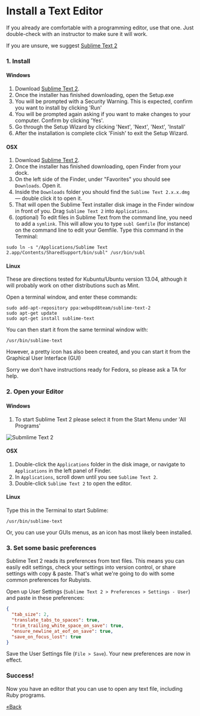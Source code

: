 # Install a Text Editor

If you already are comfortable with a programming editor, use that one. Just double-check with an instructor to make 
sure it will work.  

If you are unsure, we suggest [Sublime Text 2](http://www.sublimetext.com/2)


### 1. Install 

#### Windows
1. Download [Sublime Text 2](http://www.sublimetext.com/2).
1. Once the installer has finished downloading, open the Setup.exe
1. You will be prompted with a Security Warning. This is expected,
   confirm you want to install by clicking 'Run'
1. You will be prompted again asking if you want to make changes to your
   computer. Confirm by clicking 'Yes'.
1. Go through the Setup Wizard by clicking 'Next', 'Next', 'Next',
   'Install'
1. After the installation is complete click 'Finish' to exit the Setup
   Wizard.

#### OSX

1. Download [Sublime Text 2](http://www.sublimetext.com/2). 
1. Once the installer has finished downloading, open Finder from your dock.  
1. On the left side of the Finder, under "Favorites" you should see `Downloads`. Open it.  
1. Inside the `Downloads` folder you should find the `Sublime Text 2.x.x.dmg` — double click it to open it.  
1. That will open the Sublime Text installer disk image in the Finder window in front of you. Drag `Sublime Text 2` into 
`Applications`.
1. (optional) To edit files in Sublime Text from the command line,
you need to add a `symlink`. This will allow you to
type `subl Gemfile` (for instance) on the command line
to edit your Gemfile.
Type this command in the Terminal:

```text
sudo ln -s "/Applications/Sublime Text 2.app/Contents/SharedSupport/bin/subl" /usr/bin/subl
```

#### Linux
These are directions tested for Kubuntu/Ubuntu version 13.04, although it will probably work on other distributions such as Mint.

Open a terminal window, and enter these commands:
```text
sudo add-apt-repository ppa:webupd8team/sublime-text-2
sudo apt-get update
sudo apt-get install sublime-text
```
You can then start it from the same terminal window with:
```text
/usr/bin/sublime-text
```
However, a pretty icon has also been created, and you can start it from the Graphical User Interface (GUI)

Sorry we don't have instructions ready for Fedora, so please ask a TA for help.

### 2. Open your Editor

#### Windows

1. To start Sublime Text 2 please select it from the Start Menu under
   'All Programs'

![Submlime Text 2](/images/installfest/sublime2.png)

#### OSX

1. Double-click the `Applications` folder in the disk image, or navigate to `Applications` in the left panel of 
Finder.  
1. In `Applications`, scroll down until you see `Sublime Text 2`.
1. Double-click `Sublime Text 2` to open the editor.

#### Linux

Type this in the Terminal to start Sublime:

```text
/usr/bin/sublime-text
```
Or, you can use your GUIs menus, as an icon has most likely been installed.

### 3. Set some basic preferences

Sublime Text 2 reads its preferences from text files. This means you can easily
edit settings, check your settings into version control, or share settings with
copy & paste. That's what we're going to do with some common preferences for
Rubyists.

Open up User Settings (`Sublime Text 2 > Preferences > Settings - User`) and paste in these preferences:

```json
{
  "tab_size": 2,
  "translate_tabs_to_spaces": true,
  "trim_trailing_white_space_on_save": true,
  "ensure_newline_at_eof_on_save": true,
  "save_on_focus_lost": true
}
```

Save the User Settings file (`File > Save`). Your new preferences are now in effect.

### Success!

Now you have an editor that you can use to open any text file, including Ruby programs.


[«Back](/installfest)
